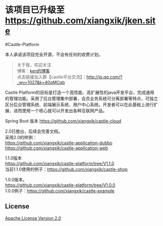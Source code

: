 # 该项目已升级至 https://github.com/xiangxik/jken.site

#Castle-Platform

本人承诺该项目完全开源，不会有任何的收费计划。

> 关于我，欢迎关注   
  博客：[ken的博客](http://ken.whenling.com)  
  点击链接加入群【castle平台交流】：http://jq.qq.com/?_wv=1027&k=40qMCqb

Castle Platform的目标是打造一个高性能、高扩展性的java开发平台，完成通用的管理功能。采用了后台管理集中部署，会员业务系统可分离部署等特点，可独立区分后台管理系统、前端展示系统、用户中心系统。开发者可以在此基础上进行扩展，进而使用一个核心就可以开发出各种互联网产品。 

Spring Boot 版本
https://github.com/xiangxik/castle-cloud

2.0已推出，后续会完善文档。  
采用2.0的样例：  
https://github.com/xiangxik/castle-application-dubbo  
https://github.com/xiangxik/castle-application-web  

1.1.0版本  
https://github.com/xiangxik/castle-platform/tree/V1.1.0  
当前1.1.0使用的例子：https://github.com/xiangxik/castle-shop  

1.0.0版本。   
https://github.com/xiangxik/castle-platform/tree/V1.0.0  
1.0.0例子：https://github.com/xiangxik/castle-example  

## License
[Apache License Version 2.0](https://github.com/xiangxik/castle-platform/blob/master/LICENSE)
